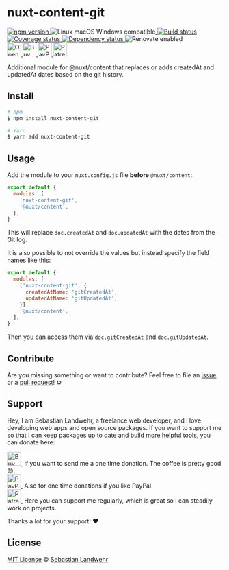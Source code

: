 <!-- TITLE/ -->
# nuxt-content-git
<!-- /TITLE -->

<!-- BADGES/ -->
  <p>
    <a href="https://npmjs.org/package/nuxt-content-git">
      <img
        src="https://img.shields.io/npm/v/nuxt-content-git.svg"
        alt="npm version"
      >
    </a><img src="https://img.shields.io/badge/os-linux%20%7C%C2%A0macos%20%7C%C2%A0windows-blue" alt="Linux macOS Windows compatible"><a href="https://github.com/dword-design/nuxt-content-git/actions">
      <img
        src="https://github.com/dword-design/nuxt-content-git/workflows/build/badge.svg"
        alt="Build status"
      >
    </a><a href="https://codecov.io/gh/dword-design/nuxt-content-git">
      <img
        src="https://codecov.io/gh/dword-design/nuxt-content-git/branch/master/graph/badge.svg"
        alt="Coverage status"
      >
    </a><a href="https://david-dm.org/dword-design/nuxt-content-git">
      <img src="https://img.shields.io/david/dword-design/nuxt-content-git" alt="Dependency status">
    </a><img src="https://img.shields.io/badge/renovate-enabled-brightgreen" alt="Renovate enabled"><br/><a href="https://gitpod.io/#https://github.com/dword-design/nuxt-content-git">
      <img
        src="https://gitpod.io/button/open-in-gitpod.svg"
        alt="Open in Gitpod"
        height="32"
      >
    </a><a href="https://www.buymeacoffee.com/dword">
      <img
        src="https://www.buymeacoffee.com/assets/img/guidelines/download-assets-sm-2.svg"
        alt="Buy Me a Coffee"
        height="32"
      >
    </a><a href="https://paypal.me/SebastianLandwehr">
      <img
        src="https://sebastianlandwehr.com/images/paypal.svg"
        alt="PayPal"
        height="32"
      >
    </a><a href="https://www.patreon.com/dworddesign">
      <img
        src="https://sebastianlandwehr.com/images/patreon.svg"
        alt="Patreon"
        height="32"
      >
    </a>
</p>
<!-- /BADGES -->

<!-- DESCRIPTION/ -->
Additional module for @nuxt/content that replaces or adds createdAt and updatedAt dates based on the git history.
<!-- /DESCRIPTION -->

<!-- INSTALL/ -->
## Install

```bash
# npm
$ npm install nuxt-content-git

# Yarn
$ yarn add nuxt-content-git
```
<!-- /INSTALL -->

## Usage

Add the module to your `nuxt.config.js` file **before** `@nuxt/content`:

```js
export default {
  modules: [
    'nuxt-content-git',
    '@nuxt/content',
  },
}
```

This will replace `doc.createdAt` and `doc.updatedAt` with the dates from the Git log.

It is also possible to not override the values but instead specify the field names like this:

```js
export default {
  modules: [
    ['nuxt-content-git', {
      createdAtName: 'gitCreatedAt',
      updatedAtName: 'gitUpdatedAt',
    }],
    '@nuxt/content',
  ],
}
```

Then you can access them via `doc.gitCreatedAt` and `doc.gitUpdatedAt`.

<!-- LICENSE/ -->
## Contribute

Are you missing something or want to contribute? Feel free to file an [issue](https://github.com/dword-design/nuxt-content-git/issues) or a [pull request](https://github.com/dword-design/nuxt-content-git/pulls)! ⚙️

## Support

Hey, I am Sebastian Landwehr, a freelance web developer, and I love developing web apps and open source packages. If you want to support me so that I can keep packages up to date and build more helpful tools, you can donate here:

<p>
  <a href="https://www.buymeacoffee.com/dword">
    <img
      src="https://www.buymeacoffee.com/assets/img/guidelines/download-assets-sm-2.svg"
      alt="Buy Me a Coffee"
      height="32"
    >
  </a>&nbsp;If you want to send me a one time donation. The coffee is pretty good 😊.<br/>
  <a href="https://paypal.me/SebastianLandwehr">
    <img
      src="https://sebastianlandwehr.com/images/paypal.svg"
      alt="PayPal"
      height="32"
    >
  </a>&nbsp;Also for one time donations if you like PayPal.<br/>
  <a href="https://www.patreon.com/dworddesign">
    <img
      src="https://sebastianlandwehr.com/images/patreon.svg"
      alt="Patreon"
      height="32"
    >
  </a>&nbsp;Here you can support me regularly, which is great so I can steadily work on projects.
</p>

Thanks a lot for your support! ❤️

## License

[MIT License](https://opensource.org/licenses/MIT) © [Sebastian Landwehr](https://sebastianlandwehr.com)
<!-- /LICENSE -->

